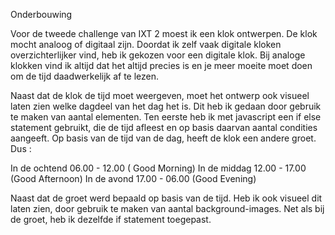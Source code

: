 Onderbouwing 


Voor de tweede challenge van IXT 2 moest ik een klok ontwerpen. De klok mocht analoog of digitaal zijn. Doordat ik zelf vaak digitale 
kloken overzichterlijker vind, heb ik gekozen voor een digitale klok. Bij analoge klokken vind ik altijd dat het altijd precies is en je 
meer moeite moet doen om de tijd daadwerkelijk af te lezen. 

Naast dat de klok de tijd moet weergeven, moet het ontwerp ook visueel laten zien welke dagdeel van het dag het is. Dit heb ik gedaan door 
gebruik te maken van aantal elementen. Ten eerste heb ik met javascript een if else statement gebruikt, die de tijd afleest en op basis daarvan
aantal condities aangeeft. Op basis van de tijd van de dag, heeft de klok een andere groet. Dus : 

In de ochtend 06.00 - 12.00 ( Good Morning) 
In de middag 12.00 - 17.00 (Good Afternoon)
In de avond 17.00 - 06.00 (Good Evening)

Naast dat de groet werd bepaald op basis van de tijd. Heb ik ook visueel dit laten zien, door gebruik te maken van aantal background-images. 
Net als bij de groet, heb ik dezelfde if statement toegepast. 
